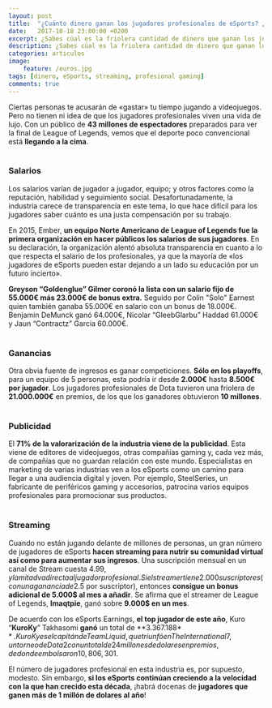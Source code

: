 ```yaml
---
layout: post
title:  "¿Cuánto dinero ganan los jugadores profesionales de eSports? ¿Y cómo?"
date:   2017-10-18 23:00:00 +0200
excerpt: ¿Sabes cúal es la friolera cantidad de dinero que ganan los jugadores profesionales de Sports? Todo esto se debe a  publicidad, streaming, salarios y ganancias.
description: ¿Sabes cúal es la friolera cantidad de dinero que ganan los jugadores profesionales de Sports? Todo esto se debe a  publicidad, streaming, salarios y ganancias.
categories: articulos
image:
    feature: /euros.jpg
tags: [dinero, eSports, streaming, profesional gaming]
comments: true
---
```

<!--more-->
<!-- more -->
Ciertas personas te acusarán de «gastar» tu tiempo jugando a videojuegos. Pero no tienen ni idea de que los jugadores profesionales viven una vida de lujo. Con un público de **43 millones de espectadores** preparados para ver la final de League of Legends, vemos que el deporte poco convencional está **llegando a la cima**.
<br /><br />
### Salarios
Los salarios varían de jugador a jugador, equipo; y otros factores como la reputación, habilidad y seguimiento social. Desafortunadamente, la industria carece de transparencia en este tema, lo que hace difícil para los jugadores saber cuánto es una justa compensación por su trabajo.

En 2015, Ember, **un equipo Norte Americano de League of Legends fue la primera organización en hacer públicos los salarios de sus jugadores**. En su declaración, la organización alentó absoluta transparencia en cuanto a lo que respecta el salario de los profesionales, ya que la mayoría de «los jugadores de eSports pueden estar dejando a  un lado su educación por un futuro incierto».

**Greyson “Goldenglue” Gilmer coronó la lista con un salario fijo de 55.000€ más 23.000€ de bonus extra.** Seguido por Colin "Solo" Earnest quien también ganaba 55.000€ en salario con un bonus de 18.000€. Benjamin DeMunck ganó 64.000€, Nicolar “GleebGlarbu” Haddad 61.000€ y Jaun “Contractz” Garcia 60.000€.
<br /><br />
### Ganancias
Otra obvia fuente de ingresos es ganar competiciones. **Sólo en los playoffs**, para un equipo de 5 personas, esta podría ir desde **2.000€** hasta **8.500€ por jugador**. Los jugadores profesionales de Dota tuvieron una friolera de **21.000.000€** en premios, de los que los ganadores obtuvieron **10 millones**. 
<br /><br />
### Publicidad
El **71% de la valorarización de la industria viene de la publicidad**. Esta viene de editores de videojuegos, otras compañías gaming y, cada vez más, de compañías que no guardan relación con este mundo. Especialistas en marketing de varias industrias ven a los eSports como un camino para llegar a una audiencia digital y joven. Por ejemplo, SteelSeries, un fabricante de periféricos gaming y accesorios, patrocina varios equipos profesionales para promocionar sus productos.
<br /><br />
### Streaming
Cuando no están jugando delante de millones de personas, un gran número de jugadores de eSports **hacen streaming para nutrir su comunidad virtual así como para aumentar sus ingresos**. Una suscripción mensual en un canal de Stream cuesta 4.99$, y la mitad va directa al jugador profesional. Si el streamer tiene 2.000 suscriptores (con una ganancia de 2.5$ por suscriptor), entonces **consigue un bonus adicional de 5.000$ al mes a añadir**. Se afirma que el streamer de League of Legends, **Imaqtpie**, ganó sobre **9.000$ en un mes**.

De acuerdo con los eSports Earnings, **el top jugador de este año**, Kuro “**KuroKy**” Takhasomi **ganó** un total de **3.367.188$**. KuroKy es el capitán de Team Liquid, que triunfó en The International 7, un torneo de Dota 2 con un total de 24 millones de dolares en premios, de donde embolsaron 10,806,301$.

El número de jugadores profesional en esta industria es, por supuesto, modesto. Sin embargo, **si los eSports continúan creciendo a la velocidad con la que han crecido esta década**, ¡habrá docenas de **jugadores que ganen más de 1 millón de dolares al año**!